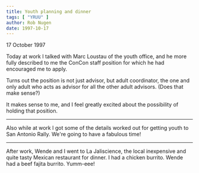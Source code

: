 ```yaml
---
title: Youth planning and dinner
tags: [ "YRUU" ]
author: Rob Nugen
date: 1997-10-17
---
```


<p class=date>17 October 1997</p>

<p>
Today at work I talked with Marc Loustau of the youth office, and he more fully described to me the ConCon staff position for which he had encouraged me to apply.
<p>
Turns out the position is not just advisor, but adult coordinator, the one and only adult who acts as advisor for all the other adult advisors. (Does that make sense?)  
<p>
It makes sense to me, and I feel greatly excited about the possibility of holding that position. 
<p>
<hr>
<p>
Also while at work I got some of the details worked out for getting youth to San Antonio Rally. We're going to have a fabulous time!
<p>
<hr>
<p>
After work, Wende and I went to La Jaliscience, the local inexpensive and quite tasty Mexican restaurant for dinner. I had a chicken burrito. Wende had a beef fajita burrito. Yumm-eee!
<p>

